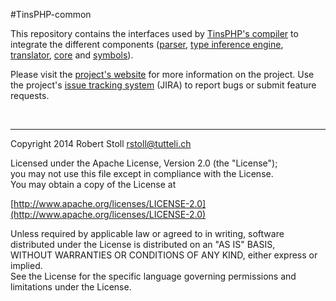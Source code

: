 #TinsPHP-common

This repository contains the interfaces used by [TinsPHP's compiler](https://github.com/TinsPHP/tins "TinsPHP's compiler") to integrate the different components ([parser](https://github.com/TinsPHP/tins-parser "Parser component"), [type inference engine](https://github.com/TinsPHP/tins-inference-engine "type inference engine component"), [translator](https://github.com/TinsPHP/tins-translators-tsphp "translator component"), [core](https://github.com/TinsPHP/tins-core "core component") and [symbols](https://github.com/TinsPHP/tins-symbols "symbols component")). 

Please visit the [project's website](http://tsphp.ch/tins) for more information on the project.
Use the project's [issue tracking system](http://tsphp.ch/tins/jira) (JIRA) to report bugs or submit feature requests.

<br/>

---

Copyright 2014 Robert Stoll <rstoll@tutteli.ch>

Licensed under the Apache License, Version 2.0 (the "License");  
you may not use this file except in compliance with the License.  
You may obtain a copy of the License at  

[http://www.apache.org/licenses/LICENSE-2.0](http://www.apache.org/licenses/LICENSE-2.0)

Unless required by applicable law or agreed to in writing, software  
distributed under the License is distributed on an "AS IS" BASIS,  
WITHOUT WARRANTIES OR CONDITIONS OF ANY KIND, either express or implied.  
See the License for the specific language governing permissions and  
limitations under the License.